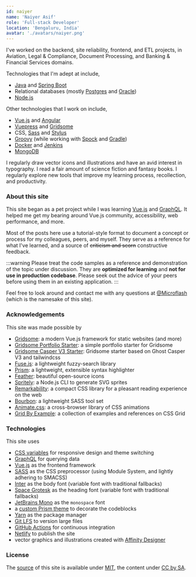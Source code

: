```yaml
---
id: naiyer
name: 'Naiyer Asif'
role: 'Full-stack Developer'
location: 'Bengaluru, India'
avatar: './avatars/naiyer.png'
---
```


I've worked on the backend, site reliability, frontend, and ETL projects, in Aviation, Legal &amp; Compliance, Document Processing, and Banking &amp; Financial Services domains.

Technologies that I'm adept at include,

- [Java](https://openjdk.java.net/) and [Spring Boot](https://spring.io/projects/spring-boot)
- Relational databases (mostly [Postgres](https://www.postgresql.org/) and [Oracle](https://www.oracle.com/database/))
- [Node.js](https://nodejs.org/en/)

Other technologies that I work on include,

- [Vue.js](https://vuejs.org/) and [Angular](https://angular.io/)
- [Vuepress](https://vuepress.vuejs.org/) and [Gridsome](https://gridsome.org/)
- CSS, [Sass](https://sass-lang.com/) and [Stylus](https://stylus-lang.com/)
- [Groovy](https://groovy-lang.org/) (while working with [Spock](https://github.com/spockframework/spock) and [Gradle](https://gradle.org/))
- [Docker](https://www.docker.com/) and [Jenkins](https://www.jenkins.io/)
- [MongoDB](https://www.mongodb.com/)

I regularly draw vector icons and illustrations and have an avid interest in typography. I read a fair amount of science fiction and fantasy books. I regularly explore new tools that improve my learning process, recollection, and productivity.

### About this site

This site began as a pet project while I was learning [Vue.js](https://vuejs.org/) and [GraphQL](https://graphql.org/). It helped me get my bearing around Vue.js community, accessibility, web performance, and more.

Most of the posts here use a tutorial-style format to document a concept or process for my colleagues, peers, and myself. They serve as a reference for what I've learned, and a source of ~~criticism and scorn~~ constructive feedback.

:::warning
Please treat the code samples as a reference and demonstration of the topic under discussion. They are **optimized for learning** and **not for use in production codebase**. Please seek out the advice of your peers before using them in an existing application.
:::

Feel free to look around and contact me with any questions at [@Microflash](https://www.twitter.com/Microflash) (which is the namesake of this site).

### Acknowledgements

This site was made possible by

- [Gridsome](https://gridsome.org/): a modern Vue.js framework for static websites (and more)
- [Gridsome Portfolio Starter](https://github.com/drehimself/gridsome-portfolio-starter): a simple portfolio starter for Gridsome
- [Gridsome Casper V3 Starter](https://github.com/noxify/gridsome-starter-casper-v3): Gridsome starter based on Ghost Casper V3 and tailwindcss
- [Fuse.js](https://fusejs.io/): a lightweight fuzzy-search library
- [Prism](https://prismjs.com/): a lightweight, extensible syntax highlighter
- [Feather](https://feathericons.com/): beautiful open-source icons
- [Spritely](https://github.com/Microflash/spritely): a Node.js CLI to generate SVG sprites
- [Remarkability](https://remarkability.netlify.app): a compact CSS library for a pleasant reading experience on the web
- [Bourbon](https://www.bourbon.io/): a lightweight SASS tool set
- [Animate.css](https://github.com/daneden/animate.css): a cross-browser library of CSS animations
- [Grid By Example](https://gridbyexample.com/): a collection of examples and references on CSS Grid

### Technologies

This site uses

- [CSS variables](https://css-tricks.com/guides/css-custom-properties/) for responsive design and theme switching
- [GraphQL](https://graphql.org/) for querying data
- [Vue.js](https://vuejs.org/) as the frontend framework
- [SASS](https://sass-lang.com/) as the CSS preprocessor (using Module System, and lightly adhering to SMACSS)
- [Inter](https://rsms.me/inter/) as the body font (variable font with traditional fallbacks)
- [Space Grotesk](https://github.com/floriankarsten/space-grotesk) as the heading font (variable font with traditional fallbacks)
- [JetBrains Mono](https://github.com/JetBrains/JetBrainsMono) as the `monospace` font
- a [custom Prism theme](https://github.com/Microflash/site/blob/main/src/assets/styles/derived/_syntax.scss) to decorate the codeblocks
- [Yarn](https://github.com/yarnpkg/yarn) as the package manager
- [Git LFS](https://github.com/git-lfs/git-lfs) to version large files
- [GitHub Actions](https://github.com/features/actions) for continuous integration
- [Netlify](https://netlify.com/) to publish the site
- vector graphics and illustrations created with [Affinity Designer](https://affinity.serif.com/en-gb/designer/)

### License

The [source](https://github.com/Microflash/site) of this site is available under [MIT](https://github.com/Microflash/site/blob/main/LICENSE.md), the content under [CC by SA](https://creativecommons.org/licenses/by-sa/4.0/).
